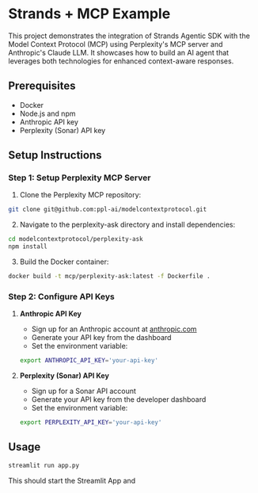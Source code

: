 # Strands + MCP Example

This project demonstrates the integration of Strands Agentic SDK with the Model Context Protocol (MCP) using Perplexity's MCP server and Anthropic's Claude LLM. It showcases how to build an AI agent that leverages both technologies for enhanced context-aware responses.

## Prerequisites

- Docker
- Node.js and npm
- Anthropic API key
- Perplexity (Sonar) API key

## Setup Instructions

### Step 1: Setup Perplexity MCP Server

1. Clone the Perplexity MCP repository:
```bash
git clone git@github.com:ppl-ai/modelcontextprotocol.git
```

2. Navigate to the perplexity-ask directory and install dependencies:
```bash
cd modelcontextprotocol/perplexity-ask
npm install
```

3. Build the Docker container:
```bash
docker build -t mcp/perplexity-ask:latest -f Dockerfile .
```

### Step 2: Configure API Keys

1. **Anthropic API Key**
   - Sign up for an Anthropic account at [anthropic.com](https://anthropic.com)
   - Generate your API key from the dashboard
   - Set the environment variable:
   ```bash
   export ANTHROPIC_API_KEY='your-api-key'
   ```

2. **Perplexity (Sonar) API Key**
   - Sign up for a Sonar API account
   - Generate your API key from the developer dashboard
   - Set the environment variable:
   ```bash
   export PERPLEXITY_API_KEY='your-api-key'
   ```

## Usage

```bash
streamlit run app.py
```
This should start the Streamlit App and 